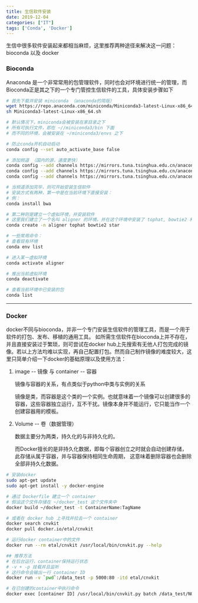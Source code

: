 ```yaml
---
title: 生信软件安装
date: 2019-12-04
categories: ["IT"]
tags: ['Conda', 'Docker']
---
```


生信中很多软件安装起来都相当麻烦，这里推荐两种途径来解决这一问题：bioconda 以及 docker

<!--more-->

### Bioconda
Anaconda 是一个非常常用的包管理软件，同时也会对环境进行统一的管理，而Bioconda正是其之下的一个专门管控生信软件的工具，具体安装步骤如下
```bash
# 首先下载并安装 miniconda （anaconda的简版）
wget https://repo.anaconda.com/miniconda/Miniconda3-latest-Linux-x86_64.sh
sh Miniconda3-latest-Linux-x86_64.sh

# 默认情况下，miniconda会被安装在家目录之下
# 所有可执行文件，即在 ~//miniconda3/bin 下面
# 而不同的环境，会被安装在 ~/miniconda3/envs 之下

# 防止conda开机自动启动
conda config --set auto_activate_base false

# 添加频道 （国内的源，速度更快）
conda config --add channels https://mirrors.tuna.tsinghua.edu.cn/anaconda/pkgs/free
conda config --add channels https://mirrors.tuna.tsinghua.edu.cn/anaconda/cloud/conda-forge
conda config --add channels https://mirrors.tuna.tsinghua.edu.cn/anaconda/cloud/bioconda

# 当频道添加完毕，则可开始安装生信软件
# 安装方式有两种，第一中是在当前环境下直接安装：
# 例：
conda install bwa

# 第二种则是建立一个虚拟环境，并安装软件
# 这里我们建立了一个名叫 aligner 的环境，并在这个环境中安装了 tophat, bowtie2 和 star 三款比对软件
conda create -n aligner tophat bowtie2 star

# 一些常用命令：
# 查看现有环境
conda env list

# 进入某一虚拟环境
conda activate aligner

# 推出当前虚拟环境
conda deactivate

# 查看当前环境中已安装的包
conda list

```

---

### Docker
docker不同与bioconda，并非一个专门安装生信软件的管理工具，而是一个用于软件的打包、发布、移植的通用工具。
如所需生信软件在bioconda上并不存在，并且直接安装过于繁琐，则可尝试在docker hub上先搜索有无他人打包完成的镜像。若以上方法均难以实现，再自己配置打包。然而自己制作镜像的难度较大，这里只简单介绍一下docker的基础原理以及使用方法：


1. image -- 镜像 与 container -- 容器

   镜像与容器的关系，有点类似于python中类与实例的关系

   镜像是类，而容器是这个类的一个实例。也就意味着一个镜像可以创建很多的容器，这些容器独立运行，互不干扰。镜像本身并不能运行，它只能当作一个创建容器用的模板。




2. Volume -- 卷（数据管理）

   数据主要分为两类，持久化的与非持久化的。 

   而Docker擅长的是非持久化数据，即每个容器创立之时就会自动创建存储，此存储从属于容器，并与容器保持相同生命周期， 这意味着删除容器也会删除全部非持久化数据。



```bash
# 安装docker
sudo apt-get update
sudo apt-get install -y docker-engine

# 通过 Dockerfile 建立一个 container
# 假设这个文件存储在 ~/docker_test 这个文件夹中
docker build ~/docker_test -t ContainerName:TagName

# 或者在 docker hub 上寻找并拉去一个 container
docker search cnvkit
docker pull docker.io/etal/cnvkit

# 运行docker container中的文件
docker run --rm etal/cnvkit /usr/local/bin/cnvkit.py --help

## 推荐方法
# 在后台运行，container保持运行状态
# -v + -p 挂载并且监听
# 这行命令会输出一行 container ID
docker run -v `pwd`:/data_test -p 5000:80 -itd etal/cnvkit 

# 在已创建的container中执行命令
docker exec [container ID] /usr/local/bin/cnvkit.py batch /data_test/NGS190530-11DF.sorted.dedup.bam -r /data_test/DF.flat.cnn -p 16 -d /data_test

```
